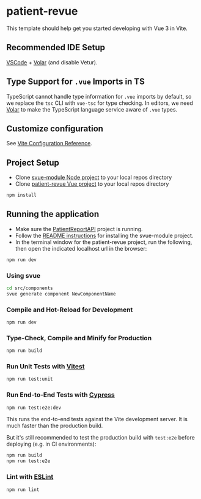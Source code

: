 # patient-revue

This template should help get you started developing with Vue 3 in Vite.

## Recommended IDE Setup

[VSCode](https://code.visualstudio.com/) + [Volar](https://marketplace.visualstudio.com/items?itemName=Vue.volar) (and disable Vetur).

## Type Support for `.vue` Imports in TS

TypeScript cannot handle type information for `.vue` imports by default, so we replace the `tsc` CLI with `vue-tsc` for type checking. In editors, we need [Volar](https://marketplace.visualstudio.com/items?itemName=Vue.volar) to make the TypeScript language service aware of `.vue` types.

## Customize configuration

See [Vite Configuration Reference](https://vite.dev/config/).

## Project Setup

- Clone [svue-module Node project](https://github.com/tombattista/svue-module) to your local repos directory
- Clone [patient-revue Vue project](https://github.com/tombattista/patient-revue) to your local repos directory

```sh
npm install
```

## Running the application
- Make sure the [PatientReportAPI](https://github.com/tombattista/PatientReportApi.git) project is running.
- Follow the [README instructions](https://github.com/tombattista/svue-module/blob/main/README.md) for installing the svue-module project.
- In the terminal window for the patient-revue project, run the following, then open the indicated localhost url in the browser:
```sh
npm run dev
```


### Using svue

```sh
cd src/components
svue generate component NewComponentName
```

### Compile and Hot-Reload for Development

```sh
npm run dev
```

### Type-Check, Compile and Minify for Production

```sh
npm run build
```

### Run Unit Tests with [Vitest](https://vitest.dev/)

```sh
npm run test:unit
```

### Run End-to-End Tests with [Cypress](https://www.cypress.io/)

```sh
npm run test:e2e:dev
```

This runs the end-to-end tests against the Vite development server.
It is much faster than the production build.

But it's still recommended to test the production build with `test:e2e` before deploying (e.g. in CI environments):

```sh
npm run build
npm run test:e2e
```

### Lint with [ESLint](https://eslint.org/)

```sh
npm run lint
```
